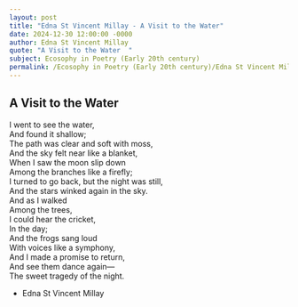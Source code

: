 ```yaml
---
layout: post
title: "Edna St Vincent Millay - A Visit to the Water"
date: 2024-12-30 12:00:00 -0000
author: Edna St Vincent Millay
quote: "A Visit to the Water  "
subject: Ecosophy in Poetry (Early 20th century)
permalink: /Ecosophy in Poetry (Early 20th century)/Edna St Vincent Millay/Edna St Vincent Millay - A Visit to the Water
---
```


A Visit to the Water  
  -----------------------  
I went to see the water,  
  And found it shallow;  
The path was clear and soft with moss,  
  And the sky felt near like a blanket,  
When I saw the moon slip down  
Among the branches like a firefly;  
  I turned to go back, but the night was still,  
And the stars winked again in the sky.  
  And as I walked  
Among the trees,  
I could hear the cricket,  
In the day;  
  And the frogs sang loud  
With voices like a symphony,  
And I made a promise to return,  
  And see them dance again—  
The sweet tragedy of the night.

- Edna St Vincent Millay
